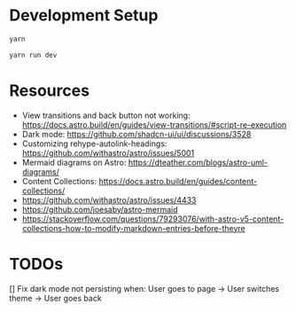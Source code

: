 # Development Setup

```sh
yarn

yarn run dev
```

# Resources

- View transitions and back button not working: https://docs.astro.build/en/guides/view-transitions/#script-re-execution
- Dark mode: https://github.com/shadcn-ui/ui/discussions/3528
- Customizing rehype-autolink-headings: https://github.com/withastro/astro/issues/5001
- Mermaid diagrams on Astro: https://dteather.com/blogs/astro-uml-diagrams/
- Content Collections: https://docs.astro.build/en/guides/content-collections/
- https://github.com/withastro/astro/issues/4433
- https://github.com/joesaby/astro-mermaid
- https://stackoverflow.com/questions/79293076/with-astro-v5-content-collections-how-to-modify-markdown-entries-before-theyre

# TODOs

[] Fix dark mode not persisting when: User goes to page -> User switches theme -> User goes back